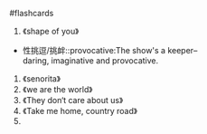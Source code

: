 #flashcards 

1. 《shape of you》

- 性挑逗/挑衅::provocative:The show's a keeper–daring, imaginative and provocative. <!--SR:!2023-03-15-15-55,1.9,190-->

1. 《senorita》
2. 《we are the world》
3. 《They don‘t care about us》
4. 《Take me home, country road》
5. 

